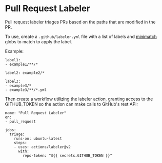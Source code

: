 # Pull Request Labeler

Pull request labeler triages PRs based on the paths that are modified in the PR.

To use, create a `.github/labeler.yml` file with a list of labels and [minimatch](https://github.com/isaacs/minimatch) 
globs to match to apply the label. 

Example:
```
label1:
- example1/**/*

label2: example2/*

label3:
- example3/*
- example3/**/*.yml
```
Then create a workflow utilizing the labeler action, granting access to the GITHUB_TOKEN so the action can make calls to GitHub's rest API:
```
name: "Pull Request Labeler"
on: 
- pull_request

jobs:
  triage:
    runs-on: ubuntu-latest
    steps:
    - uses: actions/labeler@v2
      with:
        repo-token: "${{ secrets.GITHUB_TOKEN }}"
```
